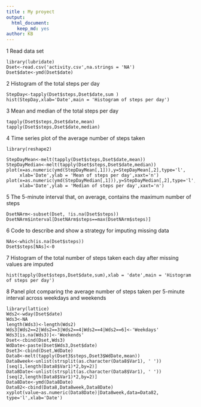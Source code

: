 ```yaml
---
title : My proyect
output: 
  html_document: 
    keep_md: yes
author: KB
---
```



1 Read data set
```{r}
library(lubridate)
Dset<-read.csv('activity.csv',na.strings = 'NA')
Dset$date<-ymd(Dset$date)

```


2 Histogram of the total steps per day
```{r,echo=TRUE,results='asis'}
StepDay<-tapply(Dset$steps,Dset$date,sum )
hist(StepDay,xlab='Date',main = 'Histogram of steps per day')
```
3 Mean and median of the total steps per day
```{r}
tapply(Dset$steps,Dset$date,mean)
tapply(Dset$steps,Dset$date,median)
```

4 Time series plot of the average number of steps taken
```{r}
library(reshape2)

StepDayMean<-melt(tapply(Dset$steps,Dset$date,mean))
StepDayMedian<-melt(tapply(Dset$steps,Dset$date,median))
plot(x=as.numeric(ymd(StepDayMean[,1])),y=StepDayMean[,2],type='l',
     xlab='Date',ylab = 'Mean of steps per day',xaxt='n')
plot(x=as.numeric(ymd(StepDayMedian[,1])),y=StepDayMedian[,2],type='l',
     xlab='Date',ylab = 'Median of steps per day',xaxt='n')
```

5 The 5-minute interval that, on average, contains the maximum number of steps
```{r}
DsetNArm<-subset(Dset, !is.na(Dset$steps))
DsetNArm$interval[DsetNArm$steps==max(DsetNArm$steps)]
```

6 Code to describe and show a strategy for imputing missing data

```{r}
NAs<-which(is.na(Dset$steps))
Dset$steps[NAs]<-0
```

7 Histogram of the total number of steps taken each day after missing values are imputed

```{r}
hist(tapply(Dset$steps,Dset$date,sum),xlab = 'date',main = 'Histogram of steps per day')
```

8 Panel plot comparing the average number of steps taken per 5-minute 
interval across weekdays and weekends

```{r}
library(lattice)
Wds2<-wday(Dset$date)
Wds3<-NA
length(Wds3)<-length(Wds2)
Wds3[Wds2==2|Wds2==3|Wds2==4|Wds2==4|Wds2==6]<-'Weekdays'
Wds3[is.na(Wds3)]<-'Weekends'
Dset<-cbind(Dset,Wds3)
WdDate<-paste(Dset$Wds3,Dset$date)
Dset3<-cbind(Dset,WdDate)
Data8<-melt(tapply(Dset3$steps,Dset3$WdDate,mean))
Data8week<-unlist(strsplit(as.character(Data8$Var1), ' '))[seq(1,length(Data8$Var1)*2,by=2)]
Data8Date<-unlist(strsplit(as.character(Data8$Var1), ' '))[seq(2,length(Data8$Var1)*2,by=2)]
Data8Date<-ymd(Data8Date)
Data82<-cbind(Data8,Data8week,Data8Date)
xyplot(value~as.numeric(Data8Date)|Data8week,data=Data82, type='l',xlab='Date')
```
